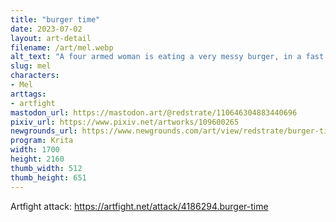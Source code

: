 ```yaml
---
title: "burger time"
date: 2023-07-02
layout: art-detail
filename: /art/mel.webp
alt_text: "A four armed woman is eating a very messy burger, in a fast food restaurant. She is licking her fingers. Her hair is a muted pink."
slug: mel
characters:
- Mel
arttags:
- artfight
mastodon_url: https://mastodon.art/@redstrate/110646304883440696
pixiv_url: https://www.pixiv.net/artworks/109600265
newgrounds_url: https://www.newgrounds.com/art/view/redstrate/burger-time
program: Krita
width: 1700
height: 2160
thumb_width: 512
thumb_height: 651
---
```

Artfight attack: https://artfight.net/attack/4186294.burger-time
